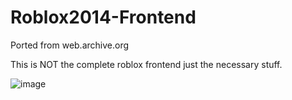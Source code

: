 # Roblox2014-Frontend
Ported from web.archive.org

This is NOT the complete roblox frontend
just the necessary stuff.

![image](https://github.com/Daniel-176/Roblox2014-Frontend/assets/78708647/4ee667c5-c669-4fe8-9615-f7ecb163d921)
